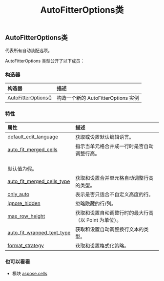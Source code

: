 ﻿---
title: AutoFitterOptions类
second_title: Aspose.Cells for Python via .NET API 参考资料
description:
type: docs
weight: 80
url: /zh/python-net/aspose.cells/autofitteroptions/
is_root: false
---
##  AutoFitterOptions类
代表所有自动装配选项。



AutoFitterOptions 类型公开了以下成员：

### 构造器
|构造器|描述|
| :- | :- |
| [AutoFitterOptions()](/cells/zh/python-net/aspose.cells/autofitteroptions/__init__/#) |构造一个新的 AutoFitterOptions 实例|


### 特性
|属性|描述|
| :- | :- |
| [default_edit_language](/cells/zh/python-net/aspose.cells/autofitteroptions/default_edit_language) |获取或设置默认编辑语言。|
| [auto_fit_merged_cells](/cells/zh/python-net/aspose.cells/autofitteroptions/auto_fit_merged_cells) |指示当单元格合并成一行时是否自动调整行高。<br/>默认值为假。|
| [auto_fit_merged_cells_type](/cells/zh/python-net/aspose.cells/autofitteroptions/auto_fit_merged_cells_type) |获取和设置合并单元格自动调整行高的类型。|
| [only_auto](/cells/zh/python-net/aspose.cells/autofitteroptions/only_auto) |表示是否只适合不自定义高度的行。|
| [ignore_hidden](/cells/zh/python-net/aspose.cells/autofitteroptions/ignore_hidden) |忽略隐藏的行/列。|
| [max_row_height](/cells/zh/python-net/aspose.cells/autofitteroptions/max_row_height) |获取和设置自动调整行时的最大行高（以 Point 为单位）。|
| [auto_fit_wrapped_text_type](/cells/zh/python-net/aspose.cells/autofitteroptions/auto_fit_wrapped_text_type) |获取和设置自动调整换行文本的类型。|
| [format_strategy](/cells/zh/python-net/aspose.cells/autofitteroptions/format_strategy) |获取和设置格式化策略。|



### 也可以看看
* 模块 [aspose.cells](..)
